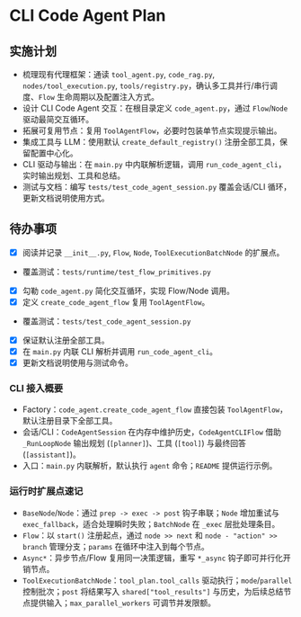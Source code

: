 # CLI Code Agent Plan

## 实施计划
- 梳理现有代理框架：通读 `tool_agent.py`, `code_rag.py`, `nodes/tool_execution.py`, `tools/registry.py`，确认多工具并行/串行调度、`Flow` 生命周期以及配置注入方式。
- 设计 CLI Code Agent 交互：在根目录定义 `code_agent.py`，通过 `Flow`/`Node` 驱动最简交互循环。
- 拓展可复用节点：复用 `ToolAgentFlow`，必要时包装单节点实现提示输出。
- 集成工具与 LLM：使用默认 `create_default_registry()` 注册全部工具，保留配置中心化。
- CLI 驱动与输出：在 `main.py` 中内联解析逻辑，调用 `run_code_agent_cli`，实时输出规划、工具和总结。
- 测试与文档：编写 `tests/test_code_agent_session.py` 覆盖会话/CLI 循环，更新文档说明使用方式。

## 待办事项
- [x] 阅读并记录 `__init__.py`, `Flow`, `Node`, `ToolExecutionBatchNode` 的扩展点。
- 覆盖测试：`tests/runtime/test_flow_primitives.py`
- [x] 勾勒 `code_agent.py` 简化交互循环，实现 Flow/Node 调用。
- [x] 定义 `create_code_agent_flow` 复用 `ToolAgentFlow`。
- 覆盖测试：`tests/test_code_agent_session.py`
- [x] 保证默认注册全部工具。
- [x] 在 `main.py` 内联 CLI 解析并调用 `run_code_agent_cli`。
- [x] 更新文档说明使用与测试命令。

### CLI 接入概要
- Factory：`code_agent.create_code_agent_flow` 直接包装 `ToolAgentFlow`，默认注册目录下全部工具。
- 会话/CLI：`CodeAgentSession` 在内存中维护历史，`CodeAgentCLIFlow` 借助 `_RunLoopNode` 输出规划 (`[planner]`)、工具 (`[tool]`) 与最终回答 (`[assistant]`)。
- 入口：`main.py` 内联解析，默认执行 `agent` 命令；`README` 提供运行示例。

### 运行时扩展点速记
- `BaseNode`/`Node`：通过 `prep -> exec -> post` 钩子串联；`Node` 增加重试与 `exec_fallback`，适合处理瞬时失败；`BatchNode` 在 `_exec` 层批处理条目。
- `Flow`：以 `start()` 注册起点，通过 `node >> next` 和 `node - "action" >> branch` 管理分支；`params` 在循环中注入到每个节点。
- `Async*`：异步节点/Flow 复用同一决策逻辑，重写 `*_async` 钩子即可并行化开销节点。
- `ToolExecutionBatchNode`：`tool_plan.tool_calls` 驱动执行；`mode`/`parallel` 控制批次；`post` 将结果写入 `shared["tool_results"]` 与历史，为后续总结节点提供输入；`max_parallel_workers` 可调节并发限额。
